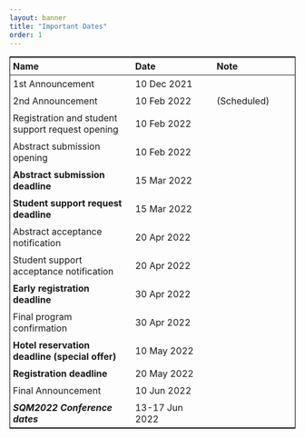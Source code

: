 ```yaml
---
layout: banner
title: "Important Dates"
order: 1
---
```


<style>
table {
  border-collapse: collapse;
  border: 1px solid black;
}
th, td {
  padding: 5px;
  padding-right: 10px;
  min-width: 8em;
}
</style>
| Name                                                 | Date           | Note         |
|:-----------------------------------------------------|:---------------|:-------------|
| 1st Announcement                                     | 10 Dec 2021    |              |
| 2nd Announcement                                     | 10 Feb 2022    | (Scheduled)  |
| Registration and student support request opening     | 10 Feb 2022    |              |
| Abstract submission opening                          | 10 Feb 2022    |              |
| **Abstract submission deadline**                     | 15 Mar 2022    |              |
| **Student support request deadline**                 | 15 Mar 2022    |              |
| Abstract acceptance notification                     | 20 Apr 2022    |              |
| Student support acceptance notification              | 20 Apr 2022    |              |
| **Early registration deadline**                      | 30 Apr 2022    |              |
| Final program confirmation                           | 30 Apr 2022    |              |
| **Hotel reservation deadline (special offer)**       | 10 May 2022    |              |
| **Registration deadline**                            | 20 May 2022    |              |
| Final Announcement                                   | 10 Jun 2022    |              |
| ***SQM2022 Conference dates***                       | 13-17 Jun 2022 |              |
 
